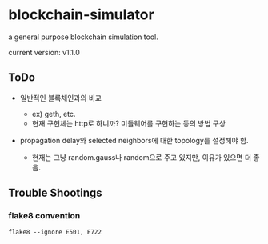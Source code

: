 # blockchain-simulator
a general purpose blockchain simulation tool.

current version: v1.1.0

## ToDo
* 일반적인 블록체인과의 비교
  * ex) geth, etc.
  * 현재 구현체는 http로 하니까? 미들웨어를 구현하는 등의 방법 구상

* propagation delay와 selected neighbors에 대한 topology를 설정해야 함.
  * 현재는 그냥 random.gauss나 random으로 주고 있지만, 이유가 있으면 더 좋음.

## Trouble Shootings

### flake8 convention
```
flake8 --ignore E501, E722
```
